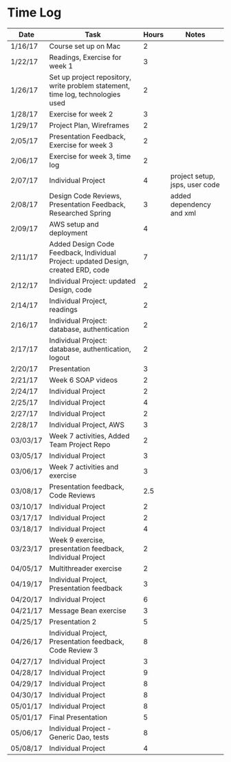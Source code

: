 # Time Log

| Date | Task | Hours | Notes|
|------|------|-------|------|
| 1/16/17| Course set up on Mac| 2 | |
| 1/22/17| Readings, Exercise for week 1  | 3  |   |
| 1/26/17| Set up project repository, write problem statement, time log, technologies used| 2 | | 
| 1/28/17| Exercise for week 2 | 3 | |
| 1/29/17| Project Plan, Wireframes| 2 | |
| 2/05/17| Presentation Feedback, Exercise for week 3 | 2 | |
| 2/06/17| Exercise for week 3, time log | 2 | |
| 2/07/17| Individual Project | 4 | project setup, jsps, user code |
| 2/08/17| Design Code Reviews, Presentation Feedback, Researched Spring | 3 | added dependency and xml |
| 2/09/17| AWS setup and deployment | 4 | |
| 2/11/17| Added Design Code Feedback, Individual Project: updated Design, created ERD, code | 7 | |
| 2/12/17| Individual Project: updated Design, code | 2 | |
| 2/14/17| Individual Project, readings | 2 | |
| 2/16/17| Individual Project: database, authentication | 2 | |
| 2/17/17| Individual Project: database, authentication, logout | 2 | |
| 2/20/17| Presentation | 3 | |
| 2/21/17| Week 6 SOAP videos | 2 | |
| 2/24/17| Individual Project | 2 | |
| 2/25/17| Individual Project | 4 | |
| 2/27/17| Individual Project | 2 | |
| 2/28/17| Individual Project, AWS | 3 | |
| 03/03/17| Week 7 activities, Added Team Project Repo | 2 | |
| 03/05/17| Individual Project | 3 | |
| 03/06/17| Week 7 activities and exercise | 3 | |
| 03/08/17| Presentation feedback, Code Reviews | 2.5 | |
| 03/10/17| Individual Project | 2 | |
| 03/17/17| Individual Project | 2 | |
| 03/18/17| Individual Project | 4 | |
| 03/23/17| Week 9 exercise, presentation feedback, Individual Project | 2 | |
| 04/05/17| Multithreader exercise | 2 | |
| 04/19/17| Individual Project, Presentation feedback | 3 | |
| 04/20/17| Individual Project | 6 | |
| 04/21/17| Message Bean exercise | 3 | |
| 04/25/17| Presentation 2 | 5 | |
| 04/26/17| Individual Project, Presentation feedback, Code Review 3 | 8 | |
| 04/27/17| Individual Project | 3 | |
| 04/28/17| Individual Project | 9 | |
| 04/29/17| Individual Project | 8 | |
| 04/30/17| Individual Project | 8 | |
| 05/01/17| Individual Project | 8 | |
| 05/01/17| Final Presentation | 5 | |
| 05/06/17| Individual Project - Generic Dao, tests | 8 | |
| 05/08/17| Individual Project | 4 | |